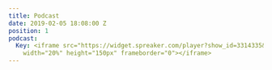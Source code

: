 ```yaml
---
title: Podcast
date: 2019-02-05 18:08:00 Z
position: 1
podcast:
  Key: <iframe src="https://widget.spreaker.com/player?show_id=3314335&theme=light&playlist=false&playlist-continuous=false&autoplay=false&live-autoplay=false&chapters-image=false&episode_image_position=right&hide-logo=false&hide-likes=false&hide-comments=false&hide-sharing=false&cover_image_url=https://d3wo5wojvuv7l.cloudfront.net/images.spreaker.com/original/25147444b1820f9cedf7ab98ec3e531f.jpg"
    width="20%" height="150px" frameborder="0"></iframe>
---
```


